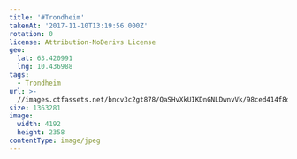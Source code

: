 ```yaml
---
title: '#Trondheim'
takenAt: '2017-11-10T13:19:56.000Z'
rotation: 0
license: Attribution-NoDerivs License
geo:
  lat: 63.420991
  lng: 10.436988
tags:
  - Trondheim
url: >-
  //images.ctfassets.net/bncv3c2gt878/QaSHvXkUIKDnGNLDwnvVk/98ced414f8db0f68cfb7a8a855ae78b3/trondheim_37645059314_o
size: 1363281
image:
  width: 4192
  height: 2358
contentType: image/jpeg
---
```


